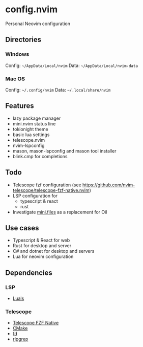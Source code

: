 # config.nvim

Personal Neovim configuration

## Directories

### Windows

Config: `~/AppData/Local/nvim`
Data: `~/AppData/Local/nvim-data`

### Mac OS

Config: `~/.config/nvim`
Data: `~/.local/share/nvim`

## Features

- lazy package manager
- mini.nvim status line
- tokionight theme
- basic lua settings
- telescope.nvim
- nvim-lspconfig
- mason, mason-lspconfig and mason tool installer
- blink.cmp for completions

## Todo

- Telescope fzf configuration (see https://github.com/nvim-telescope/telescope-fzf-native.nvim)
- LSP configuration for
  - typescript & react
  - rust
- Investigate [mini.files](https://github.com/echasnovski/mini.files) as a replacement for Oil

## Use cases

- Typescript & React for web
- Rust for desktop and server
- C# and dotnet for desktop and servers
- Lua for neovim configuration

## Dependencies

### LSP

- [Luals](https://luals.github.io/#neovim-install)

### Telescope

- [Telescope FZF Native](https://github.com/nvim-telescope/telescope-fzf-native.nvim)
- [CMake](https://cmake.org/download/)
- [fd](https://github.com/sharkdp/fd)
- [ripgrep](https://github.com/BurntSushi/ripgrep)
